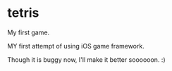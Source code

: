 # tetris
My first game.

MY first attempt of using iOS game framework.

Though it is buggy now, I'll make it better soooooon. :)
